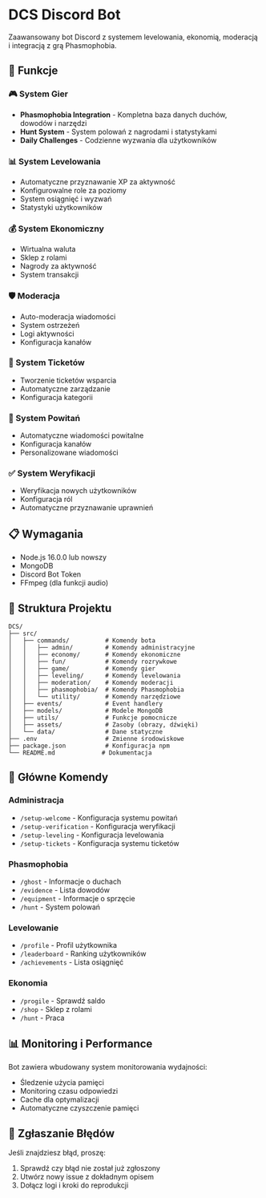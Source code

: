 # DCS Discord Bot

Zaawansowany bot Discord z systemem levelowania, ekonomią, moderacją i integracją z grą Phasmophobia.

## 🚀 Funkcje

### 🎮 System Gier

- **Phasmophobia Integration** - Kompletna baza danych duchów, dowodów i narzędzi
- **Hunt System** - System polowań z nagrodami i statystykami
- **Daily Challenges** - Codzienne wyzwania dla użytkowników

### 📊 System Levelowania

- Automatyczne przyznawanie XP za aktywność
- Konfigurowalne role za poziomy
- System osiągnięć i wyzwań
- Statystyki użytkowników

### 💰 System Ekonomiczny

- Wirtualna waluta
- Sklep z rolami
- Nagrody za aktywność
- System transakcji

### 🛡️ Moderacja

- Auto-moderacja wiadomości
- System ostrzeżeń
- Logi aktywności
- Konfiguracja kanałów

### 🎫 System Ticketów

- Tworzenie ticketów wsparcia
- Automatyczne zarządzanie
- Konfiguracja kategorii

### 👋 System Powitań

- Automatyczne wiadomości powitalne
- Konfiguracja kanałów
- Personalizowane wiadomości

### ✅ System Weryfikacji

- Weryfikacja nowych użytkowników
- Konfiguracja ról
- Automatyczne przyznawanie uprawnień

## 📋 Wymagania

- Node.js 16.0.0 lub nowszy
- MongoDB
- Discord Bot Token
- FFmpeg (dla funkcji audio)

## 📁 Struktura Projektu

```
DCS/
├── src/
│   ├── commands/          # Komendy bota
│   │   ├── admin/         # Komendy administracyjne
│   │   ├── economy/       # Komendy ekonomiczne
│   │   ├── fun/           # Komendy rozrywkowe
│   │   ├── game/          # Komendy gier
│   │   ├── leveling/      # Komendy levelowania
│   │   ├── moderation/    # Komendy moderacji
│   │   ├── phasmophobia/  # Komendy Phasmophobia
│   │   └── utility/       # Komendy narzędziowe
│   ├── events/            # Event handlery
│   ├── models/            # Modele MongoDB
│   ├── utils/             # Funkcje pomocnicze
│   ├── assets/            # Zasoby (obrazy, dźwięki)
│   └── data/              # Dane statyczne
├── .env                   # Zmienne środowiskowe
├── package.json           # Konfiguracja npm
└── README.md             # Dokumentacja
```

## 🎯 Główne Komendy

### Administracja

- `/setup-welcome` - Konfiguracja systemu powitań
- `/setup-verification` - Konfiguracja weryfikacji
- `/setup-leveling` - Konfiguracja levelowania
- `/setup-tickets` - Konfiguracja systemu ticketów

### Phasmophobia

- `/ghost` - Informacje o duchach
- `/evidence` - Lista dowodów
- `/equipment` - Informacje o sprzęcie
- `/hunt` - System polowań

### Levelowanie

- `/profile` - Profil użytkownika
- `/leaderboard` - Ranking użytkowników
- `/achievements` - Lista osiągnięć

### Ekonomia

- `/progile` - Sprawdź saldo
- `/shop` - Sklep z rolami
- `/hunt` - Praca

## 📊 Monitoring i Performance

Bot zawiera wbudowany system monitorowania wydajności:

- Śledzenie użycia pamięci
- Monitoring czasu odpowiedzi
- Cache dla optymalizacji
- Automatyczne czyszczenie pamięci

## 🐛 Zgłaszanie Błędów

Jeśli znajdziesz błąd, proszę:

1. Sprawdź czy błąd nie został już zgłoszony
2. Utwórz nowy issue z dokładnym opisem
3. Dołącz logi i kroki do reprodukcji
